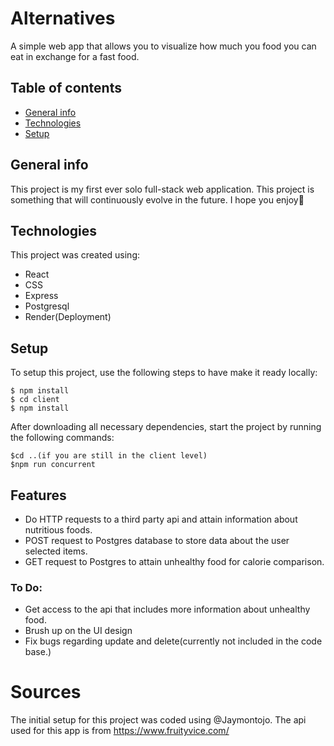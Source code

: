 # Alternatives
A simple web app that allows you to visualize how much you food you can eat in exchange for a fast food.

## Table of contents
* [General info](#general-info)
* [Technologies](#technologies)
* [Setup](#setup)

## General info
This project is my first ever solo full-stack web application.
This project is something that will continuously evolve in the future. 
I hope you enjoy🍋

## Technologies
This project was created using:
* React
* CSS
* Express
* Postgresql
* Render(Deployment)

## Setup
To setup this project, use the following steps to have make it ready locally:
```
$ npm install
$ cd client
$ npm install
```

After downloading all necessary dependencies, start the project by running the following commands:
```
$cd ..(if you are still in the client level)
$npm run concurrent
```

## Features
* Do HTTP requests to a third party api and attain information about nutritious foods.
* POST request to Postgres database to store data about the user selected items.
* GET request to Postgres to attain unhealthy food for calorie comparison.

### To Do:
* Get access to the api that includes more information about unhealthy food.
* Brush up on the UI design
* Fix bugs regarding update and delete(currently not included in the code base.)

# Sources
The initial setup for this project was coded using @Jaymontojo.
The api used for this app is from https://www.fruityvice.com/

